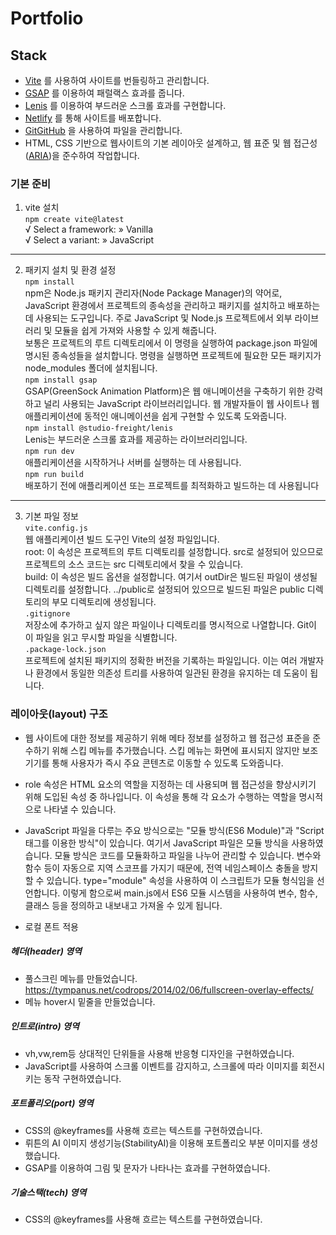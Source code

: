 # Portfolio

## Stack

- [Vite](https://ko.vitejs.dev/) 를 사용하여 사이트를 번들링하고 관리합니다.
- [GSAP](https://greensock.com/gsap) 를 이용하여 패럴랙스 효과를 줍니다.
- [Lenis](https://lenis.studiofreight.com/) 를 이용하여 부드러운 스크롤 효과를 구현합니다.
- [Netlify](https://www.netlify.com/) 를 통해 사이트를 배포합니다.
- [Git](https://git-scm.com/)[GitHub](https://github.com/) 을 사용하여 파일을 관리합니다.
- HTML, CSS 기반으로 웹사이트의 기본 레이아웃 설계하고, 웹 표준 및 웹 접근성([ARIA](https://developer.mozilla.org/en-US/docs/Web/Accessibility/ARIA/Roles))을 준수하여 작업합니다.

### 기본 준비

1. vite 설치  
   `npm create vite@latest`  
   √ Select a framework: » Vanilla  
   √ Select a variant: » JavaScript

---

2. 패키지 설치 및 환경 설정  
   `npm install`  
   npm은 Node.js 패키지 관리자(Node Package Manager)의 약어로, JavaScript 환경에서 프로젝트의 종속성을 관리하고 패키지를 설치하고 배포하는 데 사용되는 도구입니다. 주로 JavaScript 및 Node.js 프로젝트에서 외부 라이브러리 및 모듈을 쉽게 가져와 사용할 수 있게 해줍니다.  
   보통은 프로젝트의 루트 디렉토리에서 이 명령을 실행하여 package.json 파일에 명시된 종속성들을 설치합니다. 명령을 실행하면 프로젝트에 필요한 모든 패키지가 node_modules 폴더에 설치됩니다.  
   `npm install gsap`  
   GSAP(GreenSock Animation Platform)은 웹 애니메이션을 구축하기 위한 강력하고 널리 사용되는 JavaScript 라이브러리입니다. 웹 개발자들이 웹 사이트나 웹 애플리케이션에 동적인 애니메이션을 쉽게 구현할 수 있도록 도와줍니다.  
   `npm install @studio-freight/lenis`  
   Lenis는 부드러운 스크롤 효과를 제공하는 라이브러리입니다.  
   `npm run dev`  
   애플리케이션을 시작하거나 서버를 실행하는 데 사용됩니다.  
   `npm run build`  
   배포하기 전에 애플리케이션 또는 프로젝트를 최적화하고 빌드하는 데 사용됩니다

---

3. 기본 파일 정보  
   `vite.config.js`  
   웹 애플리케이션 빌드 도구인 Vite의 설정 파일입니다.  
   root: 이 속성은 프로젝트의 루트 디렉토리를 설정합니다. src로 설정되어 있으므로 프로젝트의 소스 코드는 src 디렉토리에서 찾을 수 있습니다.  
   build: 이 속성은 빌드 옵션을 설정합니다. 여기서 outDir은 빌드된 파일이 생성될 디렉토리를 설정합니다. ../public로 설정되어 있으므로 빌드된 파일은 public 디렉토리의 부모 디렉토리에 생성됩니다.  
   `.gitignore`  
   저장소에 추가하고 싶지 않은 파일이나 디렉토리를 명시적으로 나열합니다. Git이 이 파일을 읽고 무시할 파일을 식별합니다.  
   `.package-lock.json`  
   프로젝트에 설치된 패키지의 정확한 버전을 기록하는 파일입니다. 이는 여러 개발자나 환경에서 동일한 의존성 트리를 사용하여 일관된 환경을 유지하는 데 도움이 됩니다.

### 레이아웃(layout) 구조

- 웹 사이트에 대한 정보를 제공하기 위해 메타 정보를 설정하고 웹 접근성 표준을 준수하기 위해 스킵 메뉴를 추가했습니다. 스킵 메뉴는 화면에 표시되지 않지만 보조 기기를 통해 사용자가 즉시 주요 콘텐츠로 이동할 수 있도록 도와줍니다.

- role 속성은 HTML 요소의 역할을 지정하는 데 사용되며 웹 접근성을 향상시키기 위해 도입된 속성 중 하나입니다. 이 속성을 통해 각 요소가 수행하는 역할을 명시적으로 나타낼 수 있습니다.

- JavaScript 파일을 다루는 주요 방식으로는 "모듈 방식(ES6 Module)"과 "Script 태그를 이용한 방식"이 있습니다. 여기서 JavaScript 파일은 모듈 방식을 사용하였습니다. 모듈 방식은 코드를 모듈화하고 파일을 나누어 관리할 수 있습니다. 변수와 함수 등이 자동으로 지역 스코프를 가지기 때문에, 전역 네임스페이스 충돌을 방지할 수 있습니다. type="module" 속성을 사용하여 이 스크립트가 모듈 형식임을 선언합니다. 이렇게 함으로써 main.js에서 ES6 모듈 시스템을 사용하여 변수, 함수, 클래스 등을 정의하고 내보내고 가져올 수 있게 됩니다.

- 로컬 폰트 적용

##### 헤더(header) 영역

- 풀스크린 메뉴를 만들었습니다. https://tympanus.net/codrops/2014/02/06/fullscreen-overlay-effects/
- 메뉴 hover시 밑줄을 만들었습니다.

##### 인트로(intro) 영역

- vh,vw,rem등 상대적인 단위들을 사용해 반응형 디자인을 구현하였습니다.
- JavaScript를 사용하여 스크롤 이벤트를 감지하고, 스크롤에 따라 이미지를 회전시키는 동작 구현하였습니다.

##### 포트폴리오(port) 영역
- CSS의 @keyframes를 사용해 흐르는 텍스트를 구현하였습니다.
- 뤼튼의 AI 이미지 생성기능(StabilityAI)을 이용해 포트폴리오 부분 이미지를 생성했습니다.
- GSAP를 이용하여 그림 및 문자가 나타나는 효과를 구현하였습니다.

##### 기술스택(tech) 영역
- CSS의 @keyframes를 사용해 흐르는 텍스트를 구현하였습니다.
